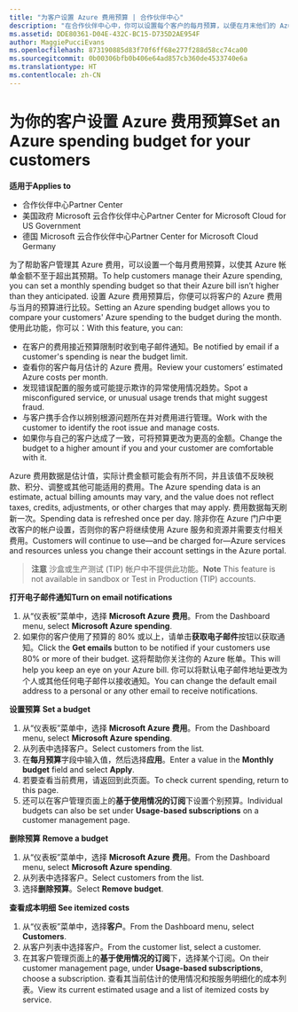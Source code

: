 ```yaml
---
title: "为客户设置 Azure 费用预算 | 合作伙伴中心"
description: "在合作伙伴中心中，你可以设置每个客户的每月预算，以便在月末他们的 Azure 帐单不会让他们吃惊不已。"
ms.assetid: DDE80361-D04E-432C-BC15-D735D2AE954F
author: MaggiePucciEvans
ms.openlocfilehash: 873190885d83f70f6ff68e277f288d58cc74ca00
ms.sourcegitcommit: 0b00306bfb0b406e64ad857cb360de4533740e6a
ms.translationtype: HT
ms.contentlocale: zh-CN
---
```

# <a name="set-an-azure-spending-budget-for-your-customers"></a><span data-ttu-id="256b9-103">为你的客户设置 Azure 费用预算</span><span class="sxs-lookup"><span data-stu-id="256b9-103">Set an Azure spending budget for your customers</span></span>

**<span data-ttu-id="256b9-104">适用于</span><span class="sxs-lookup"><span data-stu-id="256b9-104">Applies to</span></span>**

-  <span data-ttu-id="256b9-105">合作伙伴中心</span><span class="sxs-lookup"><span data-stu-id="256b9-105">Partner Center</span></span>
-  <span data-ttu-id="256b9-106">美国政府 Microsoft 云合作伙伴中心</span><span class="sxs-lookup"><span data-stu-id="256b9-106">Partner Center for Microsoft Cloud for US Government</span></span>
-  <span data-ttu-id="256b9-107">德国 Microsoft 云合作伙伴中心</span><span class="sxs-lookup"><span data-stu-id="256b9-107">Partner Center for Microsoft Cloud Germany</span></span>

<span data-ttu-id="256b9-108">为了帮助客户管理其 Azure 费用，可以设置一个每月费用预算，以使其 Azure 帐单金额不至于超出其预期。</span><span class="sxs-lookup"><span data-stu-id="256b9-108">To help customers manage their Azure spending, you can set a monthly spending budget so that their Azure bill isn’t higher than they anticipated.</span></span> <span data-ttu-id="256b9-109">设置 Azure 费用预算后，你便可以将客户的 Azure 费用与当月的预算进行比较。</span><span class="sxs-lookup"><span data-stu-id="256b9-109">Setting an Azure spending budget allows you to compare your customers' Azure spending to the budget during the month.</span></span> <span data-ttu-id="256b9-110">使用此功能，你可以：</span><span class="sxs-lookup"><span data-stu-id="256b9-110">With this feature, you can:</span></span> 

-   <span data-ttu-id="256b9-111">在客户的费用接近预算限制时收到电子邮件通知。</span><span class="sxs-lookup"><span data-stu-id="256b9-111">Be notified by email if a customer's spending is near the budget limit.</span></span>
-   <span data-ttu-id="256b9-112">查看你的客户每月估计的 Azure 费用。</span><span class="sxs-lookup"><span data-stu-id="256b9-112">Review your customers’ estimated Azure costs per month.</span></span>
-   <span data-ttu-id="256b9-113">发现错误配置的服务或可能提示欺诈的异常使用情况趋势。</span><span class="sxs-lookup"><span data-stu-id="256b9-113">Spot a misconfigured service, or unusual usage trends that might suggest fraud.</span></span>
-   <span data-ttu-id="256b9-114">与客户携手合作以辨别根源问题所在并对费用进行管理。</span><span class="sxs-lookup"><span data-stu-id="256b9-114">Work with the customer to identify the root issue and manage costs.</span></span>
-   <span data-ttu-id="256b9-115">如果你与自己的客户达成了一致，可将预算更改为更高的金额。</span><span class="sxs-lookup"><span data-stu-id="256b9-115">Change the budget to a higher amount if you and your customer are comfortable with it.</span></span>

<span data-ttu-id="256b9-116">Azure 费用数据是估计值，实际计费金额可能会有所不同，并且该值不反映税款、积分、调整或其他可能适用的费用。</span><span class="sxs-lookup"><span data-stu-id="256b9-116">The Azure spending data is an estimate, actual billing amounts may vary, and the value does not reflect taxes, credits, adjustments, or other charges that may apply.</span></span> <span data-ttu-id="256b9-117">费用数据每天刷新一次。</span><span class="sxs-lookup"><span data-stu-id="256b9-117">Spending data is refreshed once per day.</span></span> <span data-ttu-id="256b9-118">除非你在 Azure 门户中更改客户的帐户设置，否则你的客户将继续使用 Azure 服务和资源并需要支付相关费用。</span><span class="sxs-lookup"><span data-stu-id="256b9-118">Customers will continue to use—and be charged for—Azure services and resources unless you change their account settings in the Azure portal.</span></span> 

><span data-ttu-id="256b9-119">**注意** 沙盒或生产测试 (TIP) 帐户中不提供此功能。</span><span class="sxs-lookup"><span data-stu-id="256b9-119">**Note**   This feature is not available in sandbox or Test in Production (TIP) accounts.</span></span>

**<span data-ttu-id="256b9-120">打开电子邮件通知</span><span class="sxs-lookup"><span data-stu-id="256b9-120">Turn on email notifications</span></span>**

1.  <span data-ttu-id="256b9-121">从“仪表板”菜单中，选择 **Microsoft Azure 费用**。</span><span class="sxs-lookup"><span data-stu-id="256b9-121">From the Dashboard menu, select **Microsoft Azure spending**.</span></span>
2.  <span data-ttu-id="256b9-122">如果你的客户使用了预算的 80% 或以上，请单击**获取电子邮件**按钮以获取通知。</span><span class="sxs-lookup"><span data-stu-id="256b9-122">Click the **Get emails** button to be notified if your customers use 80% or more of their budget.</span></span> <span data-ttu-id="256b9-123">这将帮助你关注你的 Azure 帐单。</span><span class="sxs-lookup"><span data-stu-id="256b9-123">This will help you keep an eye on your Azure bill.</span></span> <span data-ttu-id="256b9-124">你可以将默认电子邮件地址更改为个人或其他任何电子邮件以接收通知。</span><span class="sxs-lookup"><span data-stu-id="256b9-124">You can change the default email address to a personal or any other email to receive notifications.</span></span>

<span data-ttu-id="256b9-125"><a href="" id="setabudget"></a>
**设置预算**</span><span class="sxs-lookup"><span data-stu-id="256b9-125"><a href="" id="setabudget"></a>
**Set a budget**</span></span>

1.  <span data-ttu-id="256b9-126">从“仪表板”菜单中，选择 **Microsoft Azure 费用**。</span><span class="sxs-lookup"><span data-stu-id="256b9-126">From the Dashboard menu, select **Microsoft Azure spending**.</span></span>
2.  <span data-ttu-id="256b9-127">从列表中选择客户。</span><span class="sxs-lookup"><span data-stu-id="256b9-127">Select customers from the list.</span></span>
3.  <span data-ttu-id="256b9-128">在**每月预算**字段中输入值，然后选择**应用**。</span><span class="sxs-lookup"><span data-stu-id="256b9-128">Enter a value in the **Monthly budget** field and select **Apply**.</span></span>
4.  <span data-ttu-id="256b9-129">若要查看当前费用，请返回到此页面。</span><span class="sxs-lookup"><span data-stu-id="256b9-129">To check current spending, return to this page.</span></span>
5.  <span data-ttu-id="256b9-130">还可以在客户管理页面上的**基于使用情况的订阅**下设置个别预算。</span><span class="sxs-lookup"><span data-stu-id="256b9-130">Individual budgets can also be set under **Usage-based subscriptions** on a customer management page.</span></span>

<span data-ttu-id="256b9-131"><a href="" id="removeabudget"></a>
**删除预算**</span><span class="sxs-lookup"><span data-stu-id="256b9-131"><a href="" id="removeabudget"></a>
**Remove a budget**</span></span>

1.  <span data-ttu-id="256b9-132">从“仪表板”菜单中，选择 **Microsoft Azure 费用**。</span><span class="sxs-lookup"><span data-stu-id="256b9-132">From the Dashboard menu, select **Microsoft Azure spending**.</span></span>
2.  <span data-ttu-id="256b9-133">从列表中选择客户。</span><span class="sxs-lookup"><span data-stu-id="256b9-133">Select customers from the list.</span></span>
3.  <span data-ttu-id="256b9-134">选择**删除预算**。</span><span class="sxs-lookup"><span data-stu-id="256b9-134">Select **Remove budget**.</span></span>

<span data-ttu-id="256b9-135"><a href="" id="seeitemizedcosts"></a>
**查看成本明细**</span><span class="sxs-lookup"><span data-stu-id="256b9-135"><a href="" id="seeitemizedcosts"></a>
**See itemized costs**</span></span>

1.  <span data-ttu-id="256b9-136">从“仪表板”菜单中，选择**客户**。</span><span class="sxs-lookup"><span data-stu-id="256b9-136">From the Dashboard menu, select **Customers**.</span></span>
2.  <span data-ttu-id="256b9-137">从客户列表中选择客户。</span><span class="sxs-lookup"><span data-stu-id="256b9-137">From the customer list, select a customer.</span></span>
3.  <span data-ttu-id="256b9-138">在其客户管理页面上的**基于使用情况的订阅**下，选择某个订阅。</span><span class="sxs-lookup"><span data-stu-id="256b9-138">On their customer management page, under **Usage-based subscriptions**, choose a subscription.</span></span> <span data-ttu-id="256b9-139">查看其当前估计的使用情况和按服务明细化的成本列表。</span><span class="sxs-lookup"><span data-stu-id="256b9-139">View its current estimated usage and a list of itemized costs by service.</span></span>


 

 



